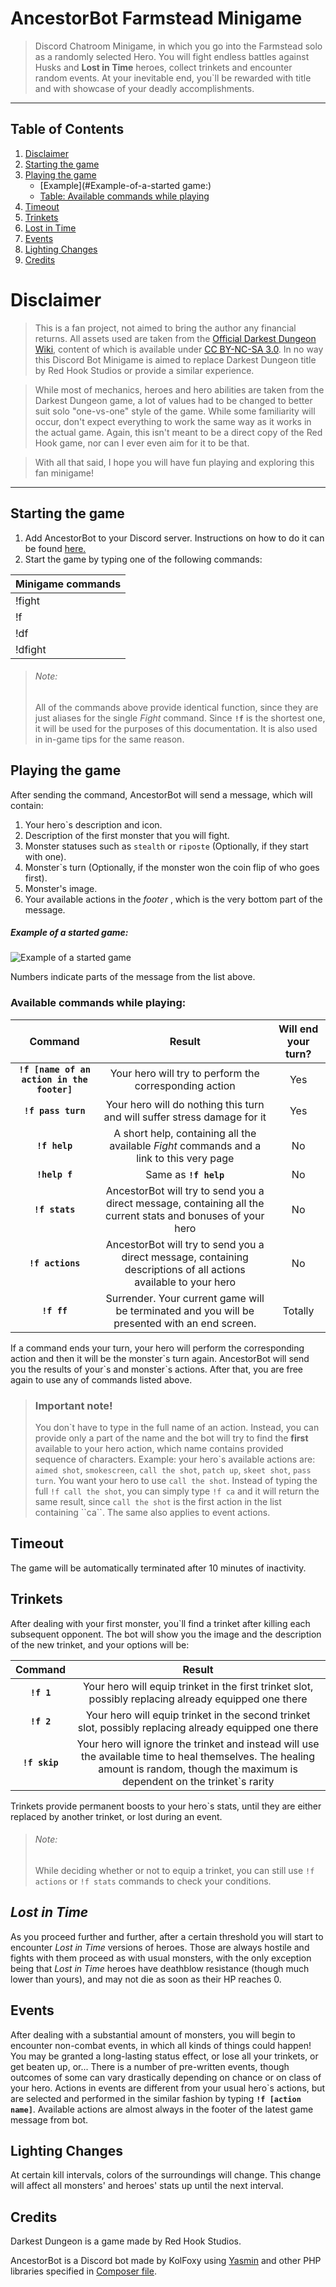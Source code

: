 # AncestorBot Farmstead Minigame
> Discord Chatroom Minigame, in which you go into the Farmstead solo as a randomly selected Hero. You will fight endless battles against Husks and **Lost in Time** heroes, collect trinkets and encounter random events. At your inevitable end, you`ll be rewarded with title and with showcase of your deadly accomplishments.

------------

Table of Contents
-----------------

1. [Disclaimer](#Disclaimer)
2. [Starting the game](#Starting-the-game)
3. [Playing the game](#Playing-the-game)
    * [Example](#Example-of-a-started game:)
    * [Table: Available commands while playing](#Available-commands-while-playing:)
4. [Timeout](#Timeout)
5. [Trinkets](#Trinkets)
6. [Lost in Time](#*Lost-in-Time*)
7. [Events](#Events)
8. [Lighting Changes](#Lighting-Changes)
9. [Credits](#Credits)


# Disclaimer
> This is a fan project, not aimed to bring the author any financial returns. All assets used are taken from the [Official Darkest Dungeon Wiki](https://darkestdungeon.gamepedia.com/Darkest_Dungeon_Wiki "Official Darkest Dungeon Wiki"), content of which is available under [CC BY-NC-SA 3.0](https://creativecommons.org/licenses/by-nc-sa/3.0/ "CC BY-NC-SA 3.0"). In no way this Discord Bot Minigame is aimed to replace Darkest Dungeon title by Red Hook Studios or provide a similar experience.

> While most of mechanics, heroes and hero abilities are taken from the Darkest Dungeon game, a lot of values had to be changed to better suit solo "one-vs-one" style of the game. While some familiarity will occur, don't expect everything to work the same way as it works in the actual game. Again, this isn't meant to be a direct copy of the Red Hook game, nor can I ever even aim for it to be that.

> With all that said, I hope you will have fun playing and exploring this fan minigame!
------------
## Starting the game
 1. Add AncestorBot to your Discord server. Instructions on how to do it can be found [here.](README.md#invite-url "here.")
 2. Start the game by typing one of the following commands:
 
| Minigame commands  |
| :------------ |
|  !fight |
|  !f |
|  !df |
|  !dfight |

>###### Note:
>All of the commands above provide identical function, since they are just aliases for the single *Fight* command.
>Since  **``!f``** is the shortest one, it will be used for the purposes of this documentation. It is also used in in-game tips for the same reason.


## Playing the game

After sending the command, AncestorBot will send a message, which will contain:
1. Your hero\`s description and icon.
2. Description of the first monster that you will fight.
3. Monster statuses such as ``stealth`` or ``riposte`` (Optionally, if they start with one).
4. Monster\`s turn (Optionally, if the monster won the coin flip of who goes first).
5. Monster\'s image.
6. Your available actions in the *footer* , which is the very bottom part of the message.

##### Example of a started game:
![Example of a started game](data/images/help/farmstead_start.png "Example of a started game")

Numbers indicate parts of the message from the list above.


### Available commands while playing:

| Command  | Result  | Will end your turn?  |
| :------------: | :------------: | :------------: |
|  **``!f [name of an action in the footer]``**  | Your hero will try to perform the corresponding action  |  Yes |
|   **``!f pass turn``** | Your hero will do nothing this turn and will suffer stress damage for it  | Yes  |
|  **``!f help``**  | A short help, containing all the available *Fight* commands and a link to this very page|  No |
|  **``!help f``**  |  Same as  **``!f help``** | No |
|  **``!f stats``**  |  AncestorBot will try to send you a direct message, containing all the current stats and bonuses of your hero| No |
|  **``!f actions``**  |  AncestorBot will try to send you a direct message, containing descriptions of all actions available to your hero| No |
|  **``!f ff``**  |  Surrender. Your current game will be terminated and you will be presented with an end screen.| Totally |

If a command ends your turn, your hero will perform the corresponding action and then it will be the monster\`s turn again. AncestorBot will send you the results of your\`s and monster\`s actions. 
After that, you are free again to use any of commands listed above.
> ### Important note!
>You don\`t have to type in the full name of an action. Instead, you can provide only a part of the name and the bot will try to find the **first** available to your hero action, which name contains provided sequence of characters.
>Example: your hero\`s available actions are: `aimed shot`, `smokescreen`, `call the shot`, `patch up`, `skeet shot`, `pass turn`. You want your hero to use `call the shot`. Instead of typing the full ``!f call the shot``, you can simply type ``!f ca`` and it will return the same result, since `call the shot` is the first action in the list containing \`\`ca\`\`.
>The same also applies to event actions.

## Timeout
The game will be automatically terminated after 10 minutes of inactivity. 

## Trinkets
After dealing with your first monster, you\`ll find a trinket after killing each subsequent opponent. The bot will show you the image and the description of the new trinket, and your options will be:

|  Command | Result  |
| :------------: | :------------: |
|  **``!f 1``**  |  Your hero will equip trinket in the first trinket slot, possibly replacing already equipped one there |
|  **``!f 2``**  |  Your hero will equip trinket in the second trinket slot, possibly replacing already equipped one there |
| **``!f skip``**  |  Your hero will ignore the trinket and instead will use the available time to heal themselves. The healing amount is random, though the maximum is dependent on the trinket\`s rarity |

Trinkets provide permanent boosts to your hero\`s stats, until they are either replaced by another trinket, or lost during an event.

> ###### Note:
> While deciding whether or not to equip a trinket, you can still use `!f actions` or `!f stats` commands to check your conditions.

## *Lost in Time*
As you proceed further and further, after a certain threshold you will start to encounter *Lost in Time* versions of heroes. Those are always hostile and fights with them proceed as with usual monsters, with the only exception being that *Lost in Time* heroes have deathblow resistance (though much lower than yours), and may not die as soon as their HP reaches 0.

## Events
After dealing with a substantial amount of monsters, you will begin to encounter non-combat events, in which all kinds of things could happen! You may be granted a long-lasting status effect, or lose all your trinkets, or get beaten up, or...
There is a number of pre-written events, though outcomes of some can vary drastically depending on chance or on class of your hero.
Actions in events are different from your usual hero\`s actions, but are selected and performed in the similar fashion by typing **`!f [action name]`**. Available actions are almost always in the footer of the latest game message from bot.

## Lighting Changes
At certain kill intervals, colors of the surroundings will change. This change will affect all monsters' and heroes' stats up until the next interval.   

## Credits
Darkest Dungeon is a game made by Red Hook Studios.

AncestorBot is a Discord bot made by KolFoxy using [Yasmin](https://github.com/carchive/Yasmin "Yasmin") and other PHP libraries specified in [Composer file](composer.lock "composer.lock").